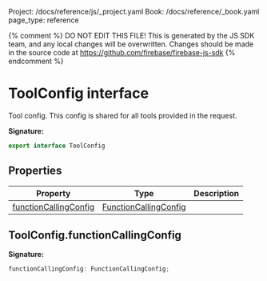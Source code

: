 Project: /docs/reference/js/_project.yaml
Book: /docs/reference/_book.yaml
page_type: reference

{% comment %}
DO NOT EDIT THIS FILE!
This is generated by the JS SDK team, and any local changes will be
overwritten. Changes should be made in the source code at
https://github.com/firebase/firebase-js-sdk
{% endcomment %}

# ToolConfig interface
Tool config. This config is shared for all tools provided in the request.

<b>Signature:</b>

```typescript
export interface ToolConfig 
```

## Properties

|  Property | Type | Description |
|  --- | --- | --- |
|  [functionCallingConfig](./vertexai.toolconfig.md#toolconfigfunctioncallingconfig) | [FunctionCallingConfig](./vertexai.functioncallingconfig.md#functioncallingconfig_interface) |  |

## ToolConfig.functionCallingConfig

<b>Signature:</b>

```typescript
functionCallingConfig: FunctionCallingConfig;
```
